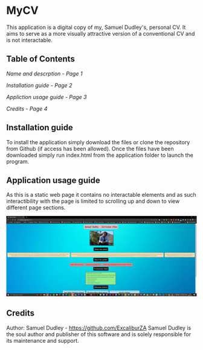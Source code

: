 # MyCV
This application is a digital copy of my, Samuel Dudley's, personal CV. It aims to serve as a more visually attractive version of a conventional CV and is not interactable.

## Table of Contents
*Name and descrption - Page 1*

*Installation guide - Page 2*

*Appliction usage guide - Page 3*

*Credits - Page 4*

## Installation guide
To install the application simply download the files or clone the repository from Github (if access has been allowed). Once the files have been downloaded simply
run index.html from the application folder to launch the program. 

## Application usage guide
As this is a static web page it contains no interactable elements and as such interactibility with the page is limited to scrolling up and down to view different page sections.

![Application in action](app1.png)

## Credits
Author: Samuel Dudley - https://github.com/ExcaliburZA
Samuel Dudley is the soul author and publisher of this software and is solely responsible for its maintenance and support.


